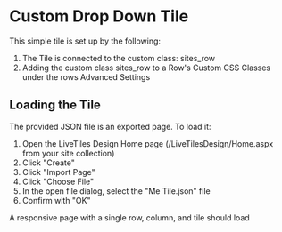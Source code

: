 Custom Drop Down Tile
==============================
This simple tile is set up by the following:

1) The Tile is connected to the custom class: sites_row
2) Adding the custom class sites_row to a Row's Custom CSS Classes under the rows Advanced Settings   


Loading the Tile
----------------------------------
The provided JSON file is an exported page. To load it:

1) Open the LiveTiles Design Home page (/LiveTilesDesign/Home.aspx from your site collection)
2) Click "Create"
3) Click "Import Page"
4) Click "Choose File"
5) In the open file dialog, select the "Me Tile.json" file
5) Confirm with "OK"

A responsive page with a single row, column, and tile should load